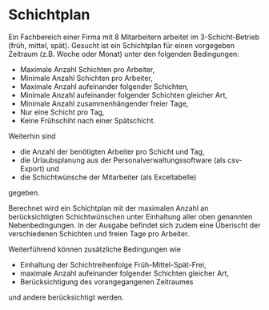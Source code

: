 # Schichtplan
Ein Fachbereich einer Firma mit 8 Mitarbeitern arbeitet im 3-Schicht-Betrieb (früh, mittel, spät). Gesucht ist ein Schichtplan für einen vorgegeben Zeitraum (z.B. Woche oder Monat) unter den folgenden Bedingungen:
* Maximale Anzahl Schichten pro Arbeiter,
* Minimale Anzahl Schichten pro Arbeiter,
* Maximale Anzahl aufeinander folgender Schichten,
* Minimale Anzahl aufeinander folgender Schichten gleicher Art,
* Minimale Anzahl zusammenhängender freier Tage,
* Nur eine Schicht pro Tag,
* Keine Frühschiht nach einer Spätschicht.

Weiterhin sind
* die Anzahl der benötigten Arbeiter pro Schicht und Tag,
* die Urlaubsplanung aus der Personalverwaltungssoftware (als csv-Export) und
* die Schichtwünsche der Mitarbeiter (als Exceltabelle)

gegeben.

Berechnet wird ein Schichtplan mit der maximalen Anzahl an berücksichtigten Schichtwünschen unter Einhaltung aller oben genannten Nebenbedingungen. In der Ausgabe befindet sich zudem eine Überischt der verschiedenen Schichten und freien Tage pro Arbeiter.

Weiterführend können zusätzliche Bedingungen wie

* Einhaltung der Schichtreihenfolge Früh-Mittel-Spät-Frei,
* maximale Anzahl aufeinander folgender Schichten gleicher Art,
* Berücksichtigung des vorangegangenen Zeitraumes

und andere berücksichtigt werden. 